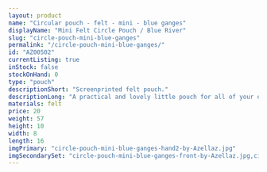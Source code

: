 ```yaml
---
layout: product
name: "Circular pouch - felt - mini - blue ganges"
displayName: "Mini Felt Circle Pouch / Blue River"
slug: "circle-pouch-mini-blue-ganges"
permalink: "/circle-pouch-mini-blue-ganges/"
id: "AZ00502"
currentListing: true
inStock: false
stockOnHand: 0
type: "pouch"
descriptionShort: "Screenprinted felt pouch."
descriptionLong: "A practical and lovely little pouch for all of your organizing needs. Great for change, or small craft supplies and tools on the go.,Made from industrial wool felt and printed with dye. Each print is going to be slightly different as the design is much larger than the footprint of the pouch. Nylon YKK zipper.,Designed, hand-printed, and sewn by me, in Baltimore.,Approximate dimensions: 5 inches wide x 2 inches tall x 2 inches deep"
materials: felt
price: 20
weight: 57
height: 10
width: 8
length: 16
imgPrimary: "circle-pouch-mini-blue-ganges-hand2-by-Azellaz.jpg"
imgSecondarySet: "circle-pouch-mini-blue-ganges-front-by-Azellaz.jpg,circle-pouch-mini-blue-ganges-hand-by-Azellaz.jpg,circle-pouch-mini-blue-ganges-side-by-Azellaz.jpg"
---
```


